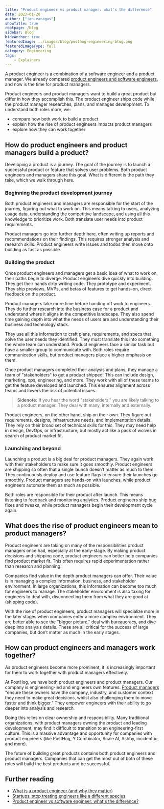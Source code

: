 ```yaml
---
title: "Product engineer vs product manager: what's the difference"
date: 2023-01-20
author: ["ian-vanagas"]
showTitle: true
rootpage: /blog
sidebar: Blog
hideAnchor: true
featuredImage: ../images/blog/posthog-engineering-blog.png
featuredImageType: full
category: Engineering
tags: 
    - Explainers
---
```


A product engineer is a combination of a software engineer and a product manager. We already compared [product engineers and software engineers](/blog/product-engineer-vs-software-engineer), and now is the time for product managers.

Product engineers and product managers want to build a great product but differ in how they accomplish this. The product engineer ships code while the product manager researches, plans, and manages development. To understand both roles more, we:
- compare how both work to build a product
- explain how the rise of product engineers impacts product managers
- explore how they can work together

## How do product engineers and product managers build a product?

Developing a product is a journey. The goal of the journey is to launch a successful product or feature that solves user problems. Both product engineers and managers share this goal. What is different is the path they take, which we walk through here.

### Beginning the product development journey

Both product engineers and managers are responsible for the start of the journey, figuring out what to work on. This means talking to users, analyzing usage data, understanding the competitive landscape, and using all this knowledge to prioritize work. Both translate user needs into product requirements.

Product managers go into further depth here, often writing up reports and recommendations on their findings. This requires stronger analysis and research skills. Product engineers write issues and todos then move onto building as fast as possible.

### Building the product

Once product engineers and managers get a basic idea of what to work on, their paths begin to diverge. Product engineers dive quickly into building. They get their hands dirty writing code. They prototype and experiment. They ship previews, MVPs, and betas of features to get hands-on, direct feedback on the product.

Product managers take more time before handing off work to engineers. They do further research into the business case for a product and understand where it aligns in the competitive landscape. They also spend time gaining depth into what the needs of users are and understanding their business and technology stack. 

They use all this information to craft plans, requirements, and specs that solve the user needs they identified. They must translate this into something the whole team can understand. Product engineers face a similar task but have a smaller group to communicate with. Both roles require communication skills, but product managers place a higher emphasis on them.

Once product managers completed their analysis and plans, they manage a team of "stakeholders" to get a product shipped. This can include design, marketing, ops, engineering, and more. They work with all of these teams to get the feature developed and launched. This ensures alignment across teams and lowers the risk of potential issues.

> **Sidenote:** If you hear the word "stakeholders," you are likely talking to a product manager. They deal with many, internally and externally.

Product engineers, on the other hand, ship on their own. They figure out requirements, designs, infrastructure needs, and implementation details. They rely on their broad set of technical skills for this. They may need help in design, DevOps, or infrastructure, but mostly act like a pack of wolves in search of product market fit.

### Launching and beyond

Launching a product is a big deal for product managers. They again work with their stakeholders to make sure it goes smoothly. Product engineers are shipping so often that a single launch doesn’t matter as much to them. They continuously deploy and use feature flags to ensure their launches go smoothly. Product managers are hands-on with launches, while product engineers automate them as much as possible.

Both roles are responsible for their product after launch. This means listening to feedback and monitoring analytics. Product engineers ship bug fixes and tweaks, while product managers begin their development cycle again.

## What does the rise of product engineers mean to product managers?

Product engineers are taking on many of the responsibilities product managers once had, especially at the early-stage. By making product decisions and shipping code, product engineers can better help companies find product market fit. This often requires rapid experimentation rather than research and planning.

Companies find value in the depth product managers can offer. Their value is in managing a complex information, business, and stakeholder environment. In large organizations, this information can become too much for engineers to manage. The stakeholder environment is also taxing for engineers to deal with, disconnecting them from what they are good at (shipping code).

With the rise of product engineers, product managers will specialize more in the later stages when companies enter a more complex environment. They are better able to see the "bigger picture," deal with bureaucracy, and dive deep into analysis details. These are all critical for the success of large companies, but don’t matter as much in the early stages.

## How can product engineers and managers work together?

As product engineers become more prominent, it is increasingly important for them to work together with product managers effectively.

At PostHog, we have both product engineers and product managers. Our company is engineering-led and engineers own features. [Product managers](/handbook/product/product-manager-role) "ensure these owners have the company, industry, and customer context they need to make great decisions, whilst also challenging them to move faster and think bigger." They empower engineers with their ability to go deeper into analysis and research. 

Doing this relies on clear ownership and responsibility. Many traditional organizations, with product managers owning the product and leading development, may find it difficult to transition to an engineering-first culture. This is a massive advantage and opportunity for companies with product engineers (like PostHog, Y Combinator, Scale AI, Ashby, incident.io, and more).

The future of building great products contains both product engineers and product managers. Companies that can get the most out of both of these roles will build the best products and be successful.

## Further reading

- [What is a product engineer (and why they matter)](/blog/what-is-a-product-engineer/)
- [Startups, stop treating engineers like a different species](/blog/stop-treating-engineers-differently)
- [Product engineer vs software engineer: what's the difference?](/blog/product-engineer-vs-software-engineer)
